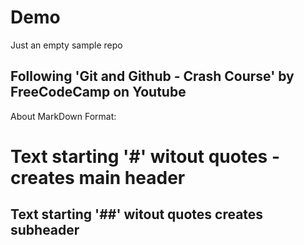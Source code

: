 # Demo

Just an empty sample repo

## Following 'Git and Github - Crash Course' by FreeCodeCamp on Youtube

About MarkDown Format:

# Text starting '#' witout quotes - creates main header

## Text starting '##' witout quotes creates subheader
